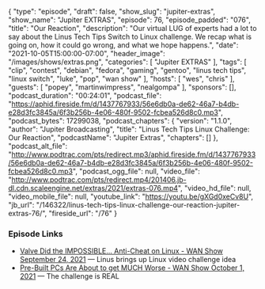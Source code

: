 {
  "type": "episode",
  "draft": false,
  "show_slug": "jupiter-extras",
  "show_name": "Jupiter EXTRAS",
  "episode": 76,
  "episode_padded": "076",
  "title": "Our Reaction",
  "description": "Our virtual LUG of experts had a lot to say about the Linus Tech Tips Switch to Linux challenge. We recap what is going on, how it could go wrong, and what we hope happens.",
  "date": "2021-10-05T15:00:00-07:00",
  "header_image": "/images/shows/extras.png",
  "categories": [
    "Jupiter EXTRAS"
  ],
  "tags": [
    "clip",
    "contest",
    "debian",
    "fedora",
    "gaming",
    "gentoo",
    "linus tech tips",
    "linux switch",
    "luke",
    "pop",
    "wan show"
  ],
  "hosts": [
    "wes",
    "chris"
  ],
  "guests": [
    "popey",
    "martinwimpress",
    "nealgompa"
  ],
  "sponsors": [],
  "podcast_duration": "00:24:01",
  "podcast_file": "https://aphid.fireside.fm/d/1437767933/56e6db0a-de62-46a7-b4db-e28d3fc3845a/6f3b256b-4e06-480f-9502-fcbea526d8c0.mp3",
  "podcast_bytes": 17299038,
  "podcast_chapters": {
    "version": "1.1.0",
    "author": "Jupiter Broadcasting",
    "title": "Linus Tech Tips Linux Challenge: Our Reaction",
    "podcastName": "Jupiter Extras",
    "chapters": []
  },
  "podcast_alt_file": "http://www.podtrac.com/pts/redirect.mp3/aphid.fireside.fm/d/1437767933/56e6db0a-de62-46a7-b4db-e28d3fc3845a/6f3b256b-4e06-480f-9502-fcbea526d8c0.mp3",
  "podcast_ogg_file": null,
  "video_file": "http://www.podtrac.com/pts/redirect.mp4/201406.jb-dl.cdn.scaleengine.net/extras/2021/extras-076.mp4",
  "video_hd_file": null,
  "video_mobile_file": null,
  "youtube_link": "https://youtu.be/gXGd0xeCv8U",
  "jb_url": "/146322/linus-tech-tips-linux-challenge-our-reaction-jupiter-extras-76/",
  "fireside_url": "/76"
}


### Episode Links

  * [Valve Did the IMPOSSIBLE... Anti-Cheat on Linux - WAN Show September 24, 2021](https://www.youtube.com/watch?v=eF6asPd0KJs "Valve Did the IMPOSSIBLE... Anti-Cheat on Linux - WAN Show September 24, 2021") — Linus brings up Linux video challenge idea
  * [Pre-Built PCs Are About to get MUCH Worse - WAN Show October 1, 2021](https://www.youtube.com/watch?v=PvTCc0iXGcQ "Pre-Built PCs Are About to get MUCH Worse - WAN Show October 1, 2021") — The challenge is REAL


